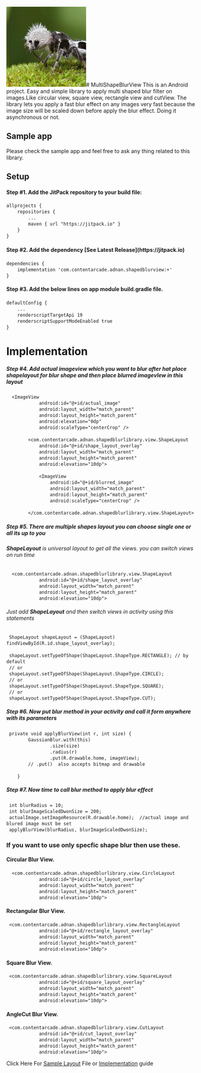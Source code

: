 <img src="https://github.com/Adnan865/MultiShapeBlurView/blob/master/app/src/main/res/drawable/ant.png" height="auto" width="210" style="max-width:100%;"># MultiShapeBlurView
This is an Android project. Easy and simple library to apply multi shaped blur filter on images.Like circular view, square view, rectangle view and cutView. The library lets you apply a fast blur effect on any images very fast because the image size will be scaled down before apply the blur effect. Doing it asynchronous or not.
<h2>Sample app</h2>
Please check the sample app and feel free to ask any thing related to this library.

<h2>Setup</h2>
<h4>Step #1. Add the JitPack repository to your build file:</h4>

```
allprojects {
    repositories {
        ...
        maven { url "https://jitpack.io" }
    }
}
```

<h4>Step #2. Add the dependency [See Latest Release](https://jitpack.io) </h4>

```
dependencies {
    implementation 'com.contentarcade.adnan.shapedblurview:+'
}
```
<h4>Step #3. Add the below lines on app module build.gradle file. </h4>

```
defaultConfig {
    ...
    renderscriptTargetApi 19
    renderscriptSupportModeEnabled true
}
```

<h1>Implementation</h1>

<h5>Step #4. Add actual imageview which you want  to blur after hat place <b>shapelayout</b> for blur shape and then place blurred imagevIew in this layout </h5>

```
  <ImageView
            android:id="@+id/actual_image"
            android:layout_width="match_parent"
            android:layout_height="match_parent"
            android:elevation="0dp"
            android:scaleType="centerCrop" />

        <com.contentarcade.adnan.shapedblurlibrary.view.ShapeLayout
            android:id="@+id/shape_layout_overlay"
            android:layout_width="match_parent"
            android:layout_height="match_parent"
            android:elevation="10dp">

            <ImageView
                android:id="@+id/blurred_image"
                android:layout_width="match_parent"
                android:layout_height="match_parent"
                android:scaleType="centerCrop" />

        </com.contentarcade.adnan.shapedblurlibrary.view.ShapeLayout>

```

<h5>Step #5. There are multiple shapes layout you can choose single one or all its up to you </h5>
 <h6><b>ShapeLayout</b> is universal layout to get all the views. you can switch views on run time</h6> 

```
  <com.contentarcade.adnan.shapedblurlibrary.view.ShapeLayout
            android:id="@+id/shape_layout_overlay"
            android:layout_width="match_parent"
            android:layout_height="match_parent"
            android:elevation="10dp">
  ```
  
<h6>Just add <b>ShapeLayout</b> and then switch views in activity using this statements</h6>

     ShapeLayout shapeLayout = (ShapeLayout) findViewById(R.id.shape_layout_overlay);
     
     shapeLayout.setTypeOfShape(ShapeLayout.ShapeType.RECTANGLE); // by default
     // or 
     shapeLayout.setTypeOfShape(ShapeLayout.ShapeType.CIRCLE);
     // or 
     shapeLayout.setTypeOfShape(ShapeLayout.ShapeType.SQUARE);
     // or
     shapeLayout.setTypeOfShape(ShapeLayout.ShapeType.CUT);

<h5>Step #6. Now put blur method in your activity and call it form anywhere with its parameters </h5>

```
 private void applyBlurView(int r, int size) {
        GaussianBlur.with(this)
                .size(size)
                .radius(r)
                .put(R.drawable.home, imageView);
        // .put()  also accepts bitmap and drawable

    }
```

<h5>Step #7. Now time to call blur method to apply blur effect </h5>

```
 int blurRadius = 10;
 int blurImageScaledDwonSize = 200;
 actualImage.setImageResource(R.drawable.home);  //actual image and blured image must be set
 applyBlurView(blurRadius, blurImageScaledDwonSize);
```

<h3>If you want to use only specfic shape blur then use these.</h3>

<h4>Circular Blur View.</h4>

```
  <com.contentarcade.adnan.shapedblurlibrary.view.CircleLayout
            android:id="@+id/circle_layout_overlay"
            android:layout_width="match_parent"
            android:layout_height="match_parent"
            android:elevation="10dp">
```
<h4>Rectangular Blur View.</h4>

```
 <com.contentarcade.adnan.shapedblurlibrary.view.RectangleLayout
            android:id="@+id/rectangle_layout_overlay"
            android:layout_width="match_parent"
            android:layout_height="match_parent"
            android:elevation="10dp">
``` 

<h4>Square Blur View.</h4>

```
 <com.contentarcade.adnan.shapedblurlibrary.view.SquareLayout
            android:id="@+id/square_layout_overlay"
            android:layout_width="match_parent"
            android:layout_height="match_parent"
            android:elevation="10dp">
``` 

<h4>AngleCut Blur View.</h4>

```
 <com.contentarcade.adnan.shapedblurlibrary.view.CutLayout
            android:id="@+id/cut_layout_overlay"
            android:layout_width="match_parent"
            android:layout_height="match_parent"
            android:elevation="10dp">
``` 



Click Here For [Sample Layout](https://github.com/Adnan865/MultiShapeBlurView/tree/master/app/src/main/java/com/contentarcade/adnan/shapedblurview) File or  [Implementation](https://github.com/Adnan865/MultiShapeBlurView/tree/master/app/src/main/res/layout) guide




